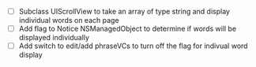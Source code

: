 - [ ] Subclass UIScrollView to take an array of type string and display individual words on each page
- [ ] Add flag to Notice NSManagedObject to determine if words will be displayed individually
- [ ] Add switch to edit/add phraseVCs to turn off the flag for indivual word display
